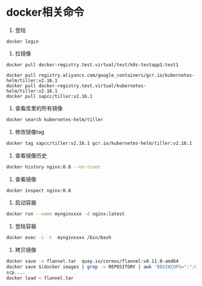 # docker相关命令

1. 登陆

``` shell
docker login
```

1. 拉镜像

``` shell
docker pull docker-registry.test.virtual/test/k8s-testapp1:test1

docker pull registry.aliyuncs.com/google_containers/gcr.io/kubernetes-helm/tiller:v2.16.1
docker pull docker-registry.test.virtual/kubernetes-helm/tiller:v2.16.1
docker pull sapcc/tiller:v2.16.1
```

1. 查看库里的所有镜像

```bash
docker search kubernetes-helm/tiller

```

1. 修改镜像tag

```bash
docker tag sapcc/tiller:v2.16.1 gcr.io/kubernetes-helm/tiller:v2.16.1
```

1. 查看镜像历史

```bash
docker history nginx:0.8 --no-trunc
```

1. 查看镜像

```bash
docker inspect nginx:0.8 
```

1. 启动容器

```bash
docker run --name mynginxxxx -d nginx:latest
```

1. 登陆容器

```bash
docker exec -i -t  mynginxxxx /bin/bash
```
1. 拷贝镜像

```bash
docker save -o flannel.tar  quay.io/coreos/flannel:v0.11.0-amd64
docker save $(docker images | grep -v REPOSITORY | awk 'BEGIN{OFS=":";ORS=" "}{print $1,$2}') -o k8s.tar
scp....
docker load < flannel.tar
```

